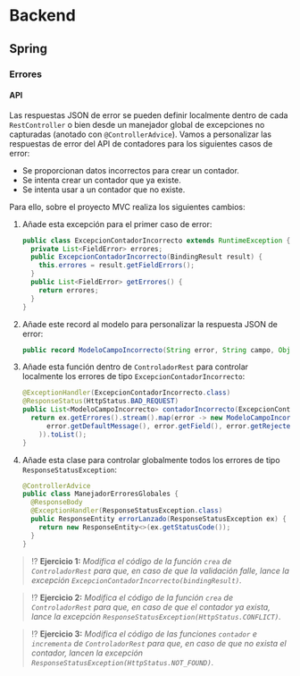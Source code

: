 # Backend

## Spring

### Errores

#### API

Las respuestas JSON de error se pueden definir localmente dentro de cada `RestController` o bien desde un manejador global de excepciones no capturadas (anotado con `@ControllerAdvice`). Vamos a personalizar las respuestas de error del API de contadores para los siguientes casos de error:

- Se proporcionan datos incorrectos para crear un contador.
- Se intenta crear un contador que ya existe.
- Se intenta usar a un contador que no existe.

Para ello, sobre el proyecto MVC realiza los siguientes cambios:

1. Añade esta excepción para el primer caso de error:

   ```java
   public class ExcepcionContadorIncorrecto extends RuntimeException {
     private List<FieldError> errores;
     public ExcepcionContadorIncorrecto(BindingResult result) {
       this.errores = result.getFieldErrors();
     }
     public List<FieldError> getErrores() {
       return errores;
     }
   }
   ```

1. Añade este record al modelo para personalizar la respuesta JSON de error:
   
   ```java
   public record ModeloCampoIncorrecto(String error, String campo, Object valor) { }
   ```

1. Añade esta función dentro de `ControladorRest` para controlar localmente los errores de tipo `ExcepcionContadorIncorrecto`:

   ```java
   @ExceptionHandler(ExcepcionContadorIncorrecto.class)
   @ResponseStatus(HttpStatus.BAD_REQUEST)
   public List<ModeloCampoIncorrecto> contadorIncorrecto(ExcepcionContadorIncorrecto ex) {
     return ex.getErrores().stream().map(error -> new ModeloCampoIncorrecto(
         error.getDefaultMessage(), error.getField(), error.getRejectedValue()
       )).toList();
   }
   ```

1. Añade esta clase para controlar globalmente todos los errores de tipo `ResponseStatusException`:

   ```java
   @ControllerAdvice
   public class ManejadorErroresGlobales {
     @ResponseBody
     @ExceptionHandler(ResponseStatusException.class)
     public ResponseEntity errorLanzado(ResponseStatusException ex) {
       return new ResponseEntity<>(ex.getStatusCode());
     }
   }
   ```

> ⁉️ **Ejercicio 1:** _Modifica el código de la función `crea` de `ControladorRest` para que, en caso de que la validación falle, lance la excepción `ExcepcionContadorIncorrecto(bindingResult)`._

> ⁉️ **Ejercicio 2:** _Modifica el código de la función `crea` de `ControladorRest` para que, en caso de que el contador ya exista, lance la excepción `ResponseStatusException(HttpStatus.CONFLICT)`._

> ⁉️ **Ejercicio 3:** _Modifica el código de las funciones `contador` e `incrementa` de `ControladorRest` para que, en caso de que no exista el contador, lancen la excepción `ResponseStatusException(HttpStatus.NOT_FOUND)`._


